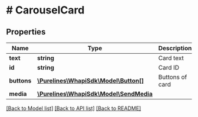 # # CarouselCard

## Properties

Name | Type | Description | Notes
------------ | ------------- | ------------- | -------------
**text** | **string** | Card text | [optional]
**id** | **string** | Card ID |
**buttons** | [**\Purelines\WhapiSdk\Model\Button[]**](Button.md) | Buttons of card |
**media** | [**\Purelines\WhapiSdk\Model\SendMedia**](SendMedia.md) |  |

[[Back to Model list]](../../README.md#models) [[Back to API list]](../../README.md#endpoints) [[Back to README]](../../README.md)
